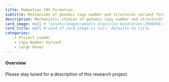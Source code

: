 ```yaml
---
title: Mammalian CNV Formation
subtitle: Mechanisms of genomic copy number and structural variant formation
description: Mechanistic studies of genomic copy number and structural variant formation in collaboration with Dr. Tom Glover
card_image: null # "assets/images/pexels-stanislav-kondratiev-2908984-downsize.jpg"
card_title: null # used if card_image is null; defaults to title
categories: 
    - Project Leader
    - Copy Number Variant
    - Large Genes
---
```


<h4>Overview</h4>

Please stay tuned for a description of this research project.
